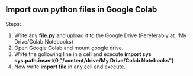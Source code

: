 ## Import own python files in Google Colab
Steps:
1. Write any **file.py** and upload it to the Google Drive (Pereferably at: 'My Drive/Colab Notebooks)
2. Open Google Colab and mount google drive.
3. Write the gollowing line in a cell and execute
**import sys
sys.path.insert(0,"/content/drive/My Drive/Colab Notebooks")**
4. Now write **import file**  in any cell and execute.
